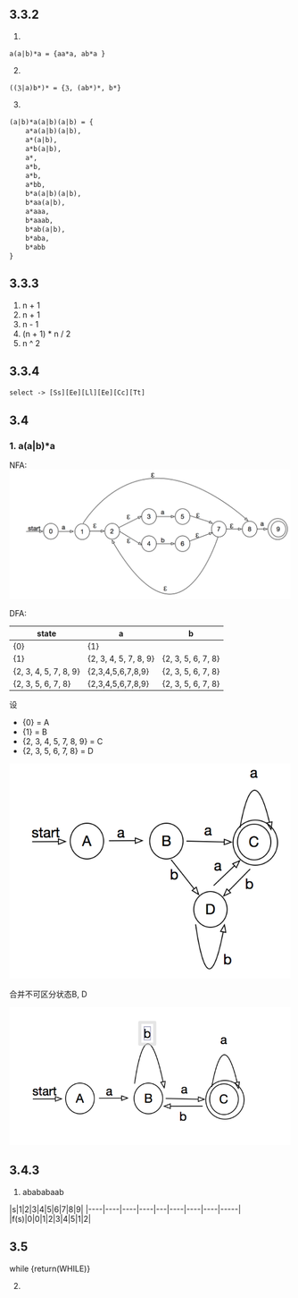 ## 3.3.2

1)

```
a(a|b)*a = {aa*a, ab*a }
```

2) 

```
((ℨ|a)b*)* = {ℨ, (ab*)*, b*}
```

3)

```
(a|b)*a(a|b)(a|b) = {
    a*a(a|b)(a|b),
    a*(a|b),
    a*b(a|b),
    a*,
    a*b,
    a*b,
    a*bb,
    b*a(a|b)(a|b),
    b*aa(a|b),
    a*aaa,
    b*aaab,
    b*ab(a|b),
    b*aba,
    b*abb
}
```

## 3.3.3
1) n + 1 
2) n + 1
3) n - 1
4) (n + 1) * n / 2
5) n ^ 2

## 3.3.4
```
select -> [Ss][Ee][Ll][Ee][Cc][Tt]
```

## 3.4

### 1. a(a|b)*a

NFA: ![nfa_3_4_1](./images/nfa_3_4_1.png)

DFA:

|state|a|b|
|----|----|----|
|{0}|{1}| |
|{1}|{2, 3, 4, 5, 7, 8, 9}|{2, 3, 5, 6, 7, 8}|
|{2, 3, 4, 5, 7, 8, 9}|{2,3,4,5,6,7,8,9}|{2, 3, 5, 6, 7, 8}|
|{2, 3, 5, 6, 7, 8}|{2,3,4,5,6,7,8,9}|{2, 3, 5, 6, 7, 8}|

设
- {0} = A
- {1} = B
- {2, 3, 4, 5, 7, 8, 9} = C
- {2, 3, 5, 6, 7, 8} = D  

![dfa_3_4_1](./images/dfa_3_4_1.png)


合并不可区分状态B, D 

![dfa_last](./images/dfa_last.png)


## 3.4.3
1) abababaab

|s|1|2|3|4|5|6|7|8|9|
|----|----|----|----|---|----|----|----|-----|
|f(s)|0|0|1|2|3|4|5|1|2|

## 3.5

while {return(WHILE)}

2) 




